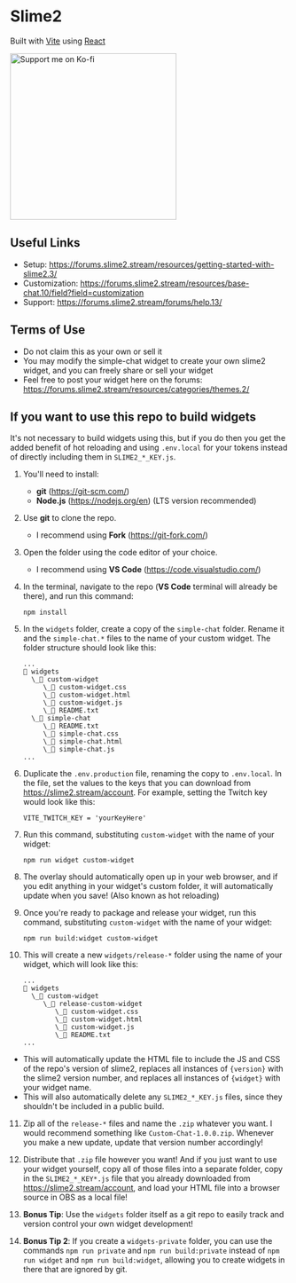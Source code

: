 # Slime2

Built with [Vite](https://vitejs.dev/) using [React](https://react.dev/)

[<img src='https://i.imgur.com/nb9001m.png' width='300' alt='Support me on Ko-fi' />](https://ko-fi.com/zaytri)

## Useful Links

- Setup: https://forums.slime2.stream/resources/getting-started-with-slime2.3/
- Customization: https://forums.slime2.stream/resources/base-chat.10/field?field=customization
- Support: https://forums.slime2.stream/forums/help.13/

## Terms of Use

- Do not claim this as your own or sell it
- You may modify the simple-chat widget to create your own slime2 widget, and you can freely share or sell your widget
- Feel free to post your widget here on the forums: https://forums.slime2.stream/resources/categories/themes.2/

## If you want to use this repo to build widgets

It's not necessary to build widgets using this, but if you do then you get the added benefit of hot reloading and using `.env.local` for your tokens instead of directly including them in `SLIME2_*_KEY.js`.

1.  You'll need to install:

    - **git** (https://git-scm.com/)
    - **Node.js** (https://nodejs.org/en) (LTS version recommended)

2.  Use **git** to clone the repo.

    - I recommend using **Fork** (https://git-fork.com/)

3.  Open the folder using the code editor of your choice.

    - I recommend using **VS Code** (https://code.visualstudio.com/)

4.  In the terminal, navigate to the repo (**VS Code** terminal will already be there), and run this command:

    ```
    npm install
    ```

5.  In the `widgets` folder, create a copy of the `simple-chat` folder. Rename it and the `simple-chat.*` files to the name of your custom widget. The folder structure should look like this:

    ```
    ...
    📁 widgets
      \_📁 custom-widget
         \_📄 custom-widget.css
         \_📄 custom-widget.html
         \_📄 custom-widget.js
         \_📄 README.txt
      \_📁 simple-chat
         \_📄 README.txt
         \_📄 simple-chat.css
         \_📄 simple-chat.html
         \_📄 simple-chat.js
    ...
    ```

6.  Duplicate the `.env.production` file, renaming the copy to `.env.local`. In the file, set the values to the keys that you can download from https://slime2.stream/account. For example, setting the Twitch key would look like this:

    ```shell
    VITE_TWITCH_KEY = 'yourKeyHere'
    ```

7.  Run this command, substituting `custom-widget` with the name of your widget:

    ```
    npm run widget custom-widget
    ```

8.  The overlay should automatically open up in your web browser, and if you edit anything in your widget's custom folder, it will automatically update when you save! (Also known as hot reloading)

9.  Once you're ready to package and release your widget, run this command, substituting `custom-widget` with the name of your widget:

    ```
    npm run build:widget custom-widget
    ```

10. This will create a new `widgets/release-*` folder using the name of your widget, which will look like this:

    ```
    ...
    📁 widgets
      \_📁 custom-widget
         \_📁 release-custom-widget
            \_📄 custom-widget.css
            \_📄 custom-widget.html
            \_📄 custom-widget.js
            \_📄 README.txt
    ...
    ```

- This will automatically update the HTML file to include the JS and CSS of the repo's version of slime2, replaces all instances of `{version}` with the slime2 version number, and replaces all instances of `{widget}` with your widget name.
- This will also automatically delete any `SLIME2_*_KEY.js` files, since they shouldn't be included in a public build.

11. Zip all of the `release-*` files and name the `.zip` whatever you want. I would recommend something like `Custom-Chat-1.0.0.zip`. Whenever you make a new update, update that version number accordingly!

12. Distribute that `.zip` file however you want! And if you just want to use your widget yourself, copy all of those files into a separate folder, copy in the `SLIME2_*_KEY*.js` file that you already downloaded from https://slime2.stream/account, and load your HTML file into a browser source in OBS as a local file!

13. **Bonus Tip**: Use the `widgets` folder itself as a git repo to easily track and version control your own widget development!

14. **Bonus Tip 2**: If you create a `widgets-private` folder, you can use the commands `npm run private` and `npm run build:private` instead of `npm run widget` and `npm run build:widget`, allowing you to create widgets in there that are ignored by git.
